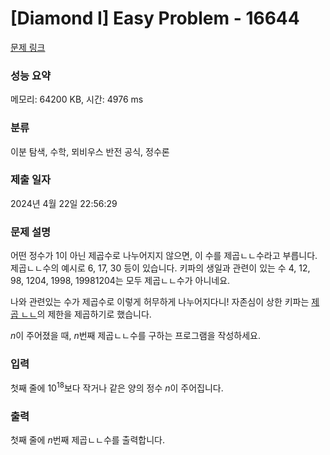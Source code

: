 # [Diamond I] Easy Problem - 16644 

[문제 링크](https://www.acmicpc.net/problem/16644) 

### 성능 요약

메모리: 64200 KB, 시간: 4976 ms

### 분류

이분 탐색, 수학, 뫼비우스 반전 공식, 정수론

### 제출 일자

2024년 4월 22일 22:56:29

### 문제 설명

<p>어떤 정수가 1이 아닌 제곱수로 나누어지지 않으면, 이 수를 제곱ㄴㄴ수라고 부릅니다. 제곱ㄴㄴ수의 예시로 6, 17, 30 등이 있습니다. 키파의 생일과 관련이 있는 수 4, 12, 98, 1204, 1998, 19981204는 모두 제곱ㄴㄴ수가 아니네요.</p>

<p>나와 관련있는 수가 제곱수로 이렇게 허무하게 나누어지다니! 자존심이 상한 키파는 <a href="https://www.acmicpc.net/problem/1557" target="_blank">제곱 ㄴㄴ</a>의 제한을 제곱하기로 했습니다.</p>

<p><em>n</em>이 주어졌을 때, <em>n</em>번째 제곱ㄴㄴ수를 구하는 프로그램을 작성하세요.</p>

### 입력 

 <p>첫째 줄에 10<sup>18</sup>보다 작거나 같은 양의 정수 <em>n</em>이 주어집니다.</p>

### 출력 

 <p>첫째 줄에 <em>n</em>번째 제곱ㄴㄴ수를 출력합니다.</p>

